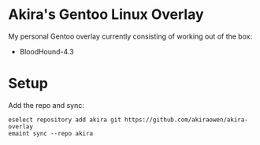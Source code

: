 # Akira's Gentoo Linux Overlay
My personal Gentoo overlay currently consisting of working out of the box:
- BloodHound-4.3

# Setup
Add the repo and sync:
```
eselect repository add akira git https://github.com/akiraowen/akira-overlay
emaint sync --repo akira
```
